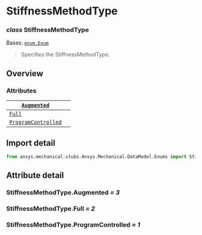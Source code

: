 # StiffnessMethodType

### *class* StiffnessMethodType

Bases: [`enum.Enum`](https://docs.python.org/3/library/enum.html#enum.Enum)

> Specifies the StiffnessMethodType.

> <!-- !! processed by numpydoc !! -->

## Overview

### Attributes

| [`Augmented`](#StiffnessMethodType.Augmented)                 |    |
|---------------------------------------------------------------|----|
| [`Full`](#StiffnessMethodType.Full)                           |    |
| [`ProgramControlled`](#StiffnessMethodType.ProgramControlled) |    |

## Import detail

```python
from ansys.mechanical.stubs.Ansys.Mechanical.DataModel.Enums import StiffnessMethodType
```

## Attribute detail

### StiffnessMethodType.Augmented *= 3*

### StiffnessMethodType.Full *= 2*

### StiffnessMethodType.ProgramControlled *= 1*
